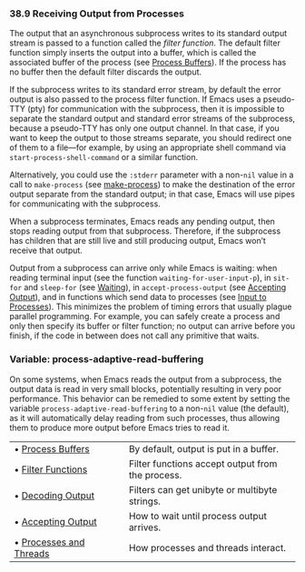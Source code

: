 

### 38.9 Receiving Output from Processes

The output that an asynchronous subprocess writes to its standard output stream is passed to a function called the *filter function*. The default filter function simply inserts the output into a buffer, which is called the associated buffer of the process (see [Process Buffers](Process-Buffers.html)). If the process has no buffer then the default filter discards the output.

If the subprocess writes to its standard error stream, by default the error output is also passed to the process filter function. If Emacs uses a pseudo-TTY (pty) for communication with the subprocess, then it is impossible to separate the standard output and standard error streams of the subprocess, because a pseudo-TTY has only one output channel. In that case, if you want to keep the output to those streams separate, you should redirect one of them to a file—for example, by using an appropriate shell command via `start-process-shell-command` or a similar function.

Alternatively, you could use the `:stderr` parameter with a non-`nil` value in a call to `make-process` (see [make-process](Asynchronous-Processes.html)) to make the destination of the error output separate from the standard output; in that case, Emacs will use pipes for communicating with the subprocess.

When a subprocess terminates, Emacs reads any pending output, then stops reading output from that subprocess. Therefore, if the subprocess has children that are still live and still producing output, Emacs won’t receive that output.

Output from a subprocess can arrive only while Emacs is waiting: when reading terminal input (see the function `waiting-for-user-input-p`), in `sit-for` and `sleep-for` (see [Waiting](Waiting.html)), in `accept-process-output` (see [Accepting Output](Accepting-Output.html)), and in functions which send data to processes (see [Input to Processes](Input-to-Processes.html)). This minimizes the problem of timing errors that usually plague parallel programming. For example, you can safely create a process and only then specify its buffer or filter function; no output can arrive before you finish, if the code in between does not call any primitive that waits.

### Variable: **process-adaptive-read-buffering**

On some systems, when Emacs reads the output from a subprocess, the output data is read in very small blocks, potentially resulting in very poor performance. This behavior can be remedied to some extent by setting the variable `process-adaptive-read-buffering` to a non-`nil` value (the default), as it will automatically delay reading from such processes, thus allowing them to produce more output before Emacs tries to read it.

|                                                       |    |                                                  |
| :---------------------------------------------------- | -- | :----------------------------------------------- |
| • [Process Buffers](Process-Buffers.html)             |    | By default, output is put in a buffer.           |
| • [Filter Functions](Filter-Functions.html)           |    | Filter functions accept output from the process. |
| • [Decoding Output](Decoding-Output.html)             |    | Filters can get unibyte or multibyte strings.    |
| • [Accepting Output](Accepting-Output.html)           |    | How to wait until process output arrives.        |
| • [Processes and Threads](Processes-and-Threads.html) |    | How processes and threads interact.              |

